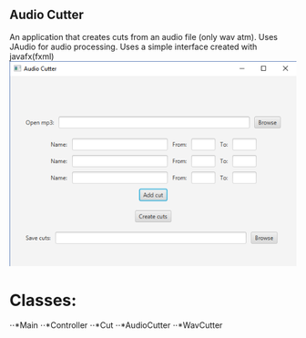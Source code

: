 ## Audio Cutter 
An application that creates cuts from an audio file (only wav atm). Uses JAudio for audio processing.
Uses a simple interface created with javafx(fxml)
![alt text](https://raw.githubusercontent.com/zakupower/Audio-Cutter/master/Capture.PNG)
# Classes:
⋅⋅*Main
⋅⋅*Controller
⋅⋅*Cut
⋅⋅*AudioCutter
⋅⋅*WavCutter
